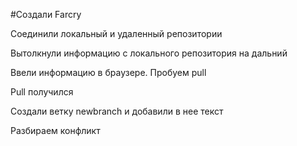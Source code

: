 ﻿#Создали Farcry

Соединили локальный и удаленный репозитории

Вытолкнули информацию с локального репозитория на дальний

Ввели информацию в браузере. Пробуем pull

Pull получился

Создали ветку newbranch и добавили в нее текст

Разбираем конфликт
